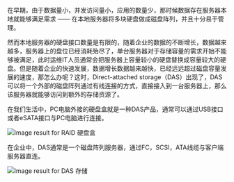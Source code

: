在早期，由于数据量小，并发访问量小，应用的数量少，那时候数据存在服务器本地就能够满足需求 —— 在本地服务器将多块硬盘做成磁盘阵列，并且十分易于管理。

然而本地服务器的硬盘接口数量是有限的，随着企业的数据的不断增长，数据越来越多，服务器上的盘位已经消耗殆尽了，单台服务器对于存储容量的需求开始不能够被满足，此时运维IT人员通常会把服务器上容量较小的硬盘替换成容量较大的硬盘。但是随着企业的快速发展，数据增长数据越来越快，已经远远超过磁盘容量发展的速度，那怎么办呢？这时，Direct-attached storage（DAS）出现了，DAS可以将一个外部的磁盘阵列通过有线连接的方式，直接接入到一台服务器上，那么该服务器就能够访问到额外的存储资源了。

在我们生活中，PC电脑外接的硬盘盒就是一种DAS产品，通常可以通过USB接口或者eSATA接口与PC电脑进行连接。

![](https://encrypted-tbn0.gstatic.com/images?q=tbn:ANd9GcTcn9P7YUSD8VsFbkkgm75QfF87tZUsSz7d8PM0_0F_P50h53z5jw "Image result for RAID 硬盘盒")

在企业中，DAS通常是一个磁盘阵列服务器，通过FC，SCSI，ATA线缆与客户端服务器直连。

![](https://encrypted-tbn0.gstatic.com/images?q=tbn:ANd9GcTNxnpVi3Nq9iywsb6Et5p79Ht6CzD-RmdgwAeiXwNMhlMMdOmDTg "Image result for DAS 存储")

